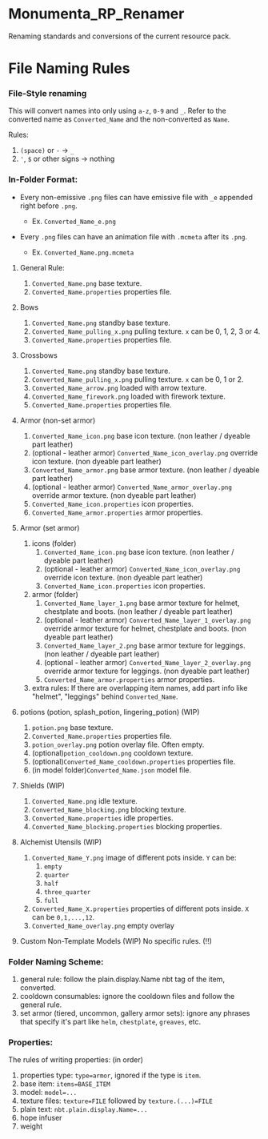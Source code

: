 # Monumenta_RP_Renamer
Renaming standards and conversions of the current resource pack.

# File Naming Rules

### File-Style renaming
This will convert names into only using `a-z`, `0-9` and `_`.
Refer to the converted name as `Converted_Name` and the non-converted as `Name`.

Rules:
1. `(space)` or `-` -> `_`
2. `'`, `$` or other signs -> nothing

### In-Folder Format:

- Every non-emissive `.png` files can have emissive file with `_e` appended right before `.png`.
	- Ex. `Converted_Name_e.png`

- Every `.png` files can have an animation file with `.mcmeta` after its `.png`.
	- Ex. `Converted_Name.png.mcmeta`

1. General Rule:
	1. `Converted_Name.png` base texture.
	2. `Converted_Name.properties` properties file.

2. Bows
	1. `Converted_Name.png` standby base texture.
	2. `Converted_Name_pulling_x.png` pulling texture. `x` can be 0, 1, 2, 3 or 4.
	3. `Converted_Name.properties` properties file.

3. Crossbows
	1. `Converted_Name.png` standby base texture.
	2. `Converted_Name_pulling_x.png` pulling texture. `x` can be 0, 1 or 2.
	3. `Converted_Name_arrow.png` loaded with arrow texture.
	4. `Converted_Name_firework.png` loaded with firework texture.
	5. `Converted_Name.properties` properties file.

4. Armor (non-set armor)
	1. `Converted_Name_icon.png` base icon texture. (non leather / dyeable part leather)
	2. (optional - leather armor) `Converted_Name_icon_overlay.png` override icon texture. (non dyeable part leather)
	3. `Converted_Name_armor.png` base armor texture. (non leather / dyeable part leather)
	4. (optional - leather armor) `Converted_Name_armor_overlay.png` override armor texture. (non dyeable part leather)
	5. `Converted_Name_icon.properties` icon properties.
	6. `Converted_Name_armor.properties` armor properties.

5. Armor (set armor)
	1. icons (folder)
		1. `Converted_Name_icon.png` base icon texture. (non leather / dyeable part leather)
		2. (optional - leather armor) `Converted_Name_icon_overlay.png` override icon texture. (non dyeable part leather)
		3. `Converted_Name_icon.properties` icon properties.
	2. armor (folder)
		1. `Converted_Name_layer_1.png` base armor texture for helmet, chestplate and boots. (non leather / dyeable part leather)
		2. (optional - leather armor) `Converted_Name_layer_1_overlay.png` override armor texture for helmet, chestplate and boots. (non dyeable part leather)
		3. `Converted_Name_layer_2.png` base armor texture for leggings. (non leather / dyeable part leather)
		4. (optional - leather armor) `Converted_Name_layer_2_overlay.png` override armor texture for leggings. (non dyeable part leather)
		5. `Converted_Name_armor.properties` armor properties.
	3. extra rules:
			If there are overlapping item names, add part info like "helmet", "leggings" behind `Converted_Name`.

6. potions (potion, splash_potion, lingering_potion) (WIP)
	1. `potion.png` base texture.
	2. `Converted_Name.properties` properties file.
	3. `potion_overlay.png` potion overlay file. Often empty.
	4. (optional)`potion_cooldown.png` cooldown texture.
	5. (optional)`Converted_Name_cooldown.properties` properties file.
	6. (in model folder)`Converted_Name.json` model file.

7. Shields (WIP)
	1. `Converted_Name.png` idle texture.
	2. `Converted_Name_blocking.png` blocking texture.
	3. `Converted_Name.properties` idle properties.
	4. `Converted_Name_blocking.properties` blocking properties.

8. Alchemist Utensils (WIP)
	1. `Converted_Name_Y.png` image of different pots inside. `Y` can be:
		1. `empty`
		2. `quarter`
		3. `half`
		4. `three_quarter`
		5. `full`
	2. `Converted_Name_X.properties` properties of different pots inside. `X` can be `0,1,...,12`.
	3. `Converted_Name_overlay.png` empty overlay

9. Custom Non-Template Models (WIP)
	No specific rules. (!!)


### Folder Naming Scheme:
1. general rule: follow the plain.display.Name nbt tag of the item, converted.
2. cooldown consumables: ignore the cooldown files and follow the general rule.
3. set armor (tiered, uncommon, gallery armor sets): ignore any phrases that specify it's part like `helm`, `chestplate`, `greaves`, etc.

### Properties:
The rules of writing properties: (in order)

1. properties type: `type=armor`, ignored if the type is `item`.
2. base item: `items=BASE_ITEM`
3. model: `model=...`
4. texture files: `texture=FILE` followed by `texture.(...)=FILE`
5. plain text: `nbt.plain.display.Name=...`
6. hope infuser
7. weight
